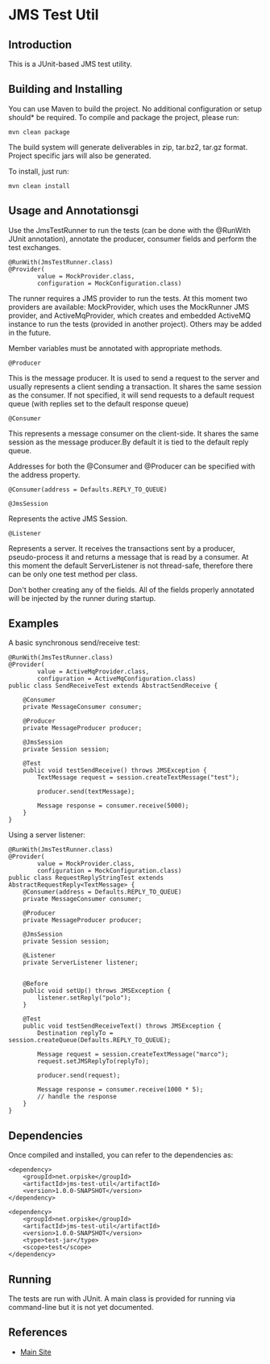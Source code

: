 JMS Test Util
============

Introduction
----

This is a JUnit-based JMS test utility.


Building and Installing
----

You can use Maven to build the project. No additional configuration or setup
should* be required. To compile and package the project, please run:

```
mvn clean package
```

The build system will generate deliverables in zip, tar.bz2, tar.gz format.
Project specific jars will also be generated.


To install, just run:

```
mvn clean install
```


Usage and Annotationsgi
----

Use the JmsTestRunner to run the tests (can be done with the @RunWith JUnit
annotation), annotate the producer, consumer fields and perform the test
exchanges.

```
@RunWith(JmsTestRunner.class)
@Provider(
        value = MockProvider.class,
        configuration = MockConfiguration.class)
```

The runner requires a JMS provider to run the tests. At this moment two
providers are available: MockProvider, which uses the MockRunner JMS
provider, and ActiveMqProvider, which creates and embedded ActiveMQ instance
to run the tests (provided in another project). Others may be added in the
future.



Member variables must be annotated with appropriate methods.


```
@Producer
```

This is the message producer. It is used to send a request to the server and
usually represents a client sending a transaction. It shares the same
session as the consumer. If not specified, it will send requests to a default
request queue (with replies set to the default response queue)

```
@Consumer
```

This represents a message consumer on the client-side. It shares the same
session as the message producer.By default it is tied to the  default reply
queue.


Addresses for both the @Consumer and @Producer can be specified with the
address property.


```
@Consumer(address = Defaults.REPLY_TO_QUEUE)
```

```
@JmsSession
```

Represents the active JMS Session.


```
@Listener
```

Represents a server. It receives the transactions sent by a producer,
pseudo-process it and returns a message that is read by a consumer. At this
moment the default ServerListener is not thread-safe, therefore there can be
only one test method per class.

Don't bother creating any of the fields. All of the fields properly annotated
 will be injected by the runner during startup.


Examples
----


A basic synchronous send/receive test:

```
@RunWith(JmsTestRunner.class)
@Provider(
        value = ActiveMqProvider.class,
        configuration = ActiveMqConfiguration.class)
public class SendReceiveTest extends AbstractSendReceive {

    @Consumer
    private MessageConsumer consumer;

    @Producer
    private MessageProducer producer;

    @JmsSession
    private Session session;

    @Test
    public void testSendReceive() throws JMSException {
        TextMessage request = session.createTextMessage("test");

        producer.send(textMessage);

        Message response = consumer.receive(5000);
    }
}
```

Using a server listener:

```
@RunWith(JmsTestRunner.class)
@Provider(
        value = MockProvider.class,
        configuration = MockConfiguration.class)
public class RequestReplyStringTest extends AbstractRequestReply<TextMessage> {
    @Consumer(address = Defaults.REPLY_TO_QUEUE)
    private MessageConsumer consumer;

    @Producer
    private MessageProducer producer;

    @JmsSession
    private Session session;

    @Listener
    private ServerListener listener;


    @Before
    public void setUp() throws JMSException {
        listener.setReply("polo");
    }

    @Test
    public void testSendReceiveText() throws JMSException {
        Destination replyTo = session.createQueue(Defaults.REPLY_TO_QUEUE);

        Message request = session.createTextMessage("marco");
        request.setJMSReplyTo(replyTo);

        producer.send(request);

        Message response = consumer.receive(1000 * 5);
        // handle the response
    }
}
```


Dependencies
----

Once compiled and installed, you can refer to the dependencies as:

```
<dependency>
    <groupId>net.orpiske</groupId>
    <artifactId>jms-test-util</artifactId>
    <version>1.0.0-SNAPSHOT</version>
</dependency>

<dependency>
    <groupId>net.orpiske</groupId>
    <artifactId>jms-test-util</artifactId>
    <version>1.0.0-SNAPSHOT</version>
    <type>test-jar</type>
    <scope>test</scope>
</dependency>
```

Running
----
The tests are run with JUnit. A main class is provided for running via
command-line but it is not yet documented.


References
----

* [Main Site](http://orpiske.net/)

